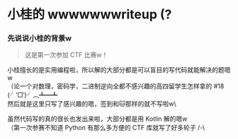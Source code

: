 # 小桂的 wwwwwwwriteup (?

### 先说说小桂的背景w

> 这是第一次参加 CTF 比赛w！

小桂擅长的是实用编程啦，所以解的大部分都是可以盲目的写代码就能解决的题嗯w\
（论一个对数理，密码学，二进制逆向全都不感兴趣的高四留学生怎样拿的 #18 (╯‵□′)╯︵┻━┻\
然后就是这里只写了感兴趣的嗯，签到和🐱那样的就不写啦w\

虽然代码写的真的很长也发出来啦，大部分都是用 Kotlin 解的嗯w\
（第一次参赛不知道 Python 有那么多方便的 CTF 库就写了好多轮子 /-\


### 



